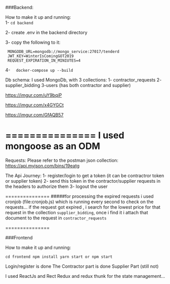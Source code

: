 ###Backend:

How to make it up and running: <br />
1- `cd backend`

2- create .env in the backend directory

3- copy the following to it:
```dotenv
 MONGODB_URL=mongodb://mongo_service:27017/tenderd
 JWT_KEY=WinterIsComingGOT2019
 REQUEST_EXPIRATION_IN_MINIUTES=4

```
4-
``  
docker-compose up --build 
`` 


Db schema:
I used MongoDb, with 3 collections:
1- contractor_requests
2- supplier_bidding
3-users (has both contractor and supplier)

https://imgur.com/uY9bqiP

https://imgur.com/x4GYGCt

https://imgur.com/GfAQB57

===============
I used mongoose as an ODM
==============


Requests:
Please refer to the postman json collection: https://api.myjson.com/bins/19eatg


The Api Journey:
1- register/login to get a token (it can be contractror token or supplier token)
2- send this token in the contractor/supplier requests in the headers to authorize them
3- logout the user



===============
#####for processing the expired requests i used cronjob (file:cronjob.js) which is running every second to check on the requests...
if the request got expired , i search for the lowest price for that request in the collection `supplier_bidding`, once i find it i attach that document to the
 request in `contractor_requests`


===============


###Frontend 

How to make it up and running: <br/>

``
cd frontend
npm install
yarn start or npm start
``

Login/register is done
The Contractor part is done
Supplier Part (still not)


I used ReactJs and Rect Redux and redux thunk for the state management...
 
 
